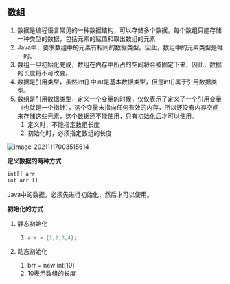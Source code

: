 ## 数组

1. 数据是编程语言常见的一种数据结构，可以存储多个数据，每个数组只能存储一种类型的数据，包括元素的赋值和取出数组的元素
2. Java中，要求数组中的元素有相同的数据类型。因此，数组中的元素类型是唯一的。
3. 数组一旦初始化完成，数组在内存中所占的空间将会被固定下来，因此，数据的长度将不可改变。 
4. 数据是引用类型，虽然int[] 中int是基本数据类型，但是int[]属于引用数据类型。
5. 数组是引用数据类型，定义一个变量的时候，仅仅表示了定义了一个引用变量（也就是一个指针），这个变量未指向任何有效的内存，所以还没有内存空间来存储这些元素，这个数据还不能使用，只有初始化后才可以使用。
   1. 定义时，不能指定数组长度
   2. 初始化时，必须指定数组的长度

![image-20211117003515614](C:\Users\DELL\AppData\Roaming\Typora\typora-user-images\image-20211117003515614.png)

**定义数据的两种方式**

``` a
int[] arr
int arr []
```

Java中的数据，必须先进行初始化，然后才可以使用。

**初始化的方式**

1. 静态初始化

   1. ```java
      arr = {1,2,3,4};
      ```

2. 动态初始化

   1. brr = new int[10]
   2. 10表示数组的长度

